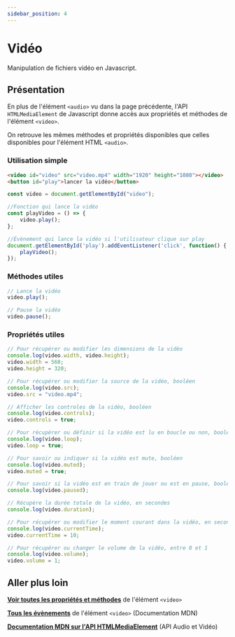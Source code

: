 ```yaml
---
sidebar_position: 4
---
```


# Vidéo

Manipulation de fichiers vidéo en Javascript.

## Présentation

En plus de l'élément `<audio>` vu dans la page précédente, l'API `HTMLMediaElement` de Javascript donne accès aux propriétés et méthodes de l'élément `<video>`.

On retrouve les mêmes méthodes et propriétés disponibles que celles disponibles pour l'élément HTML `<audio>`.

### Utilisation simple 

```html title="index.html"
<video id="video" src="video.mp4" width="1920" height="1080"></video>
<button id="play">lancer la vidéo</button>
```

```js title="script.js"
const video = document.getElementById("video");

//Fonction qui lance la vidéo
const playVideo = () => {
    video.play();
};

//Évènement qui lance la vidéo si l'utilisateur clique sur play
document.getElementById('play').addEventListener('click', function() {
    playVideo();
});
```

### Méthodes utiles

```js
// Lance la vidéo
video.play();

// Pause la vidéo
video.pause();
```

### Propriétés utiles

```js
// Pour récupérer ou modifier les dimensions de la vidéo
console.log(video.width, video.height);
video.width = 560;
video.height = 320;

// Pour récupérer ou modifier la source de la vidéo, booléen
console.log(video.src);
video.src = "video.mp4";

// Afficher les controles de la vidéo, booléen
console.log(video.controls);
video.controls = true;

// Pour récupérer ou définir si la vidéo est lu en boucle ou non, booléen
console.log(video.loop);
video.loop = true;

// Pour savoir ou indiquer si la vidéo est mute, booléen
console.log(video.muted);
video.muted = true;

// Pour savoir si la vidéo est en train de jouer ou est en pause, booléen
console.log(video.paused);

// Récupère la durée totale de la vidéo, en secondes
console.log(video.duration);

// Pour récupérer ou modifier le moment courant dans la vidéo, en secondes
console.log(video.currentTime);
video.currentTime = 10;

// Pour récupérer ou changer le volume de la vidéo, entre 0 et 1
console.log(video.volume);
video.volume = 1;
```

## Aller plus loin

**[Voir toutes les propriétés et méthodes](https://www.w3schools.com/jsref/dom_obj_video.asp)** de l'élément `<video>`

**[Tous les évènements](https://developer.mozilla.org/en-US/docs/Web/HTML/Element/video#events)** de l'élément `<video>` (Documentation MDN)

**[Documentation MDN sur l'API HTMLMediaElement](https://developer.mozilla.org/en-US/docs/Learn/JavaScript/Client-side_web_APIs/Video_and_audio_APIs)** (API Audio et Vidéo)